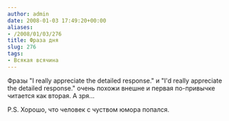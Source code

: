 ```yaml
---
author: admin
date: 2008-01-03 17:49:20+00:00
aliases:
- /2008/01/03/276
title: Фраза дня
slug: 276
tags:
- Всякая всячина
---
```


Фразы "I really appreciate the detailed response." и "I'd really appreciate the detailed response." очень похожи внешне и первая по-привычке читается как вторая. А зря... 

P.S. Хорошо, что человек с чуством юмора попался.
